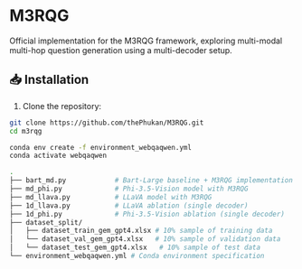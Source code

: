 # M3RQG

Official implementation for the M3RQG framework, exploring multi-modal multi-hop question generation using a multi-decoder setup.

## 📥 Installation

1. Clone the repository:
```bash
git clone https://github.com/thePhukan/M3RQG.git
cd m3rqg

conda env create -f environment_webqaqwen.yml
conda activate webqaqwen

.
├── bart_md.py            # Bart-Large baseline + M3RQG implementation
├── md_phi.py             # Phi-3.5-Vision model with M3RQG
├── md_llava.py           # LLaVA model with M3RQG
├── 1d_llava.py           # LLaVA ablation (single decoder)
├── 1d_phi.py             # Phi-3.5-Vision ablation (single decoder)
├── dataset_split/
│   ├── dataset_train_gem_gpt4.xlsx # 10% sample of training data
│   └── dataset_val_gem_gpt4.xlsx   # 10% sample of validation data
│   └── dataset_test_gem_gpt4.xlsx   # 10% sample of test data
└── environment_webqaqwen.yml # Conda environment specification
